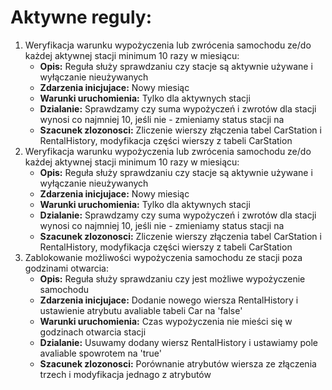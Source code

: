 # Aktywne reguly:
1.  Weryfikacja warunku wypożyczenia lub zwrócenia samochodu ze/do każdej aktywnej stacji minimum 10 razy w miesiącu:
	- **Opis:** Reguła służy sprawdzaniu czy stacje są aktywnie używane i wyłączanie nieużywanych
	- **Zdarzenia inicjujace:** Nowy miesiąc
	- **Warunki uruchomienia:** Tylko dla aktywnych stacji
	- **Dzialanie:** Sprawdzamy czy suma wypożyczeń i zwrotów dla stacji wynosi co najmniej 10, jeśli nie - zmieniamy status stacji na
	- **Szacunek zlozonosci:** Zliczenie wierszy złączenia tabel CarStation i RentalHistory, modyfikacja części wierszy z tabeli CarStation
1.  Weryfikacja warunku wypożyczenia lub zwrócenia samochodu ze/do każdej aktywnej stacji minimum 10 razy w miesiącu:
	- **Opis:** Reguła służy sprawdzaniu czy stacje są aktywnie używane i wyłączanie nieużywanych
	- **Zdarzenia inicjujace:** Nowy miesiąc
	- **Warunki uruchomienia:** Tylko dla aktywnych stacji
	- **Dzialanie:** Sprawdzamy czy suma wypożyczeń i zwrotów dla stacji wynosi co najmniej 10, jeśli nie - zmieniamy status stacji na
	- **Szacunek zlozonosci:** Zliczenie wierszy złączenia tabel CarStation i RentalHistory, modyfikacja części wierszy z tabeli CarStation
2.  Zablokowanie możliwości wypożyczenia samochodu ze stacji poza godzinami otwarcia:
	- **Opis:** Reguła służy sprawdzaniu czy jest możliwe wypożyczenie samochodu
	- **Zdarzenia inicjujace:** Dodanie nowego wiersza RentalHistory i ustawienie atrybutu avaliable tabeli Car na 'false'
	- **Warunki uruchomienia:** Czas wypożyczenia nie mieści się w godzinach otwarcia stacji
	- **Dzialanie:** Usuwamy dodany wiersz RentalHistory i ustawiamy pole avaliable spowrotem na 'true'
	- **Szacunek zlozonosci:** Porównanie atrybutów wiersza ze złączenia trzech i modyfikacja jednago z atrybutów
